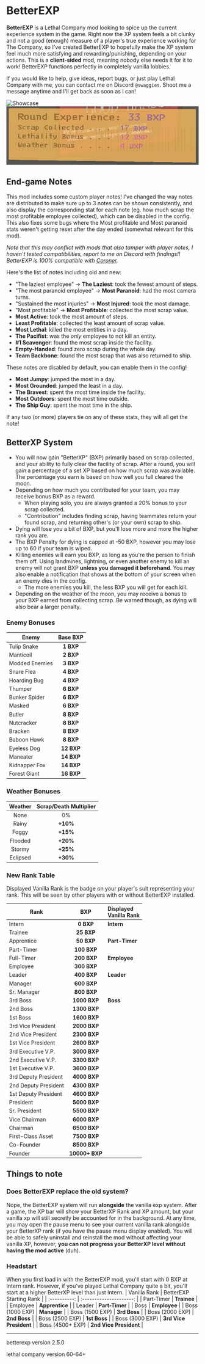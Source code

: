 # BetterEXP

**BetterEXP** is a Lethal Company mod looking to spice up the current experience system in the game. Right now the XP system feels a bit clunky and not a good (enough) measure of a player's true experience working for The Company, so I've created BetterEXP to hopefully make the XP system feel much more satisfying and rewarding/punishing, depending on your actions. This is a **client-sided** mod, meaning nobody else needs it for it to work! BetterEXP functions perfectly in completely vanilla lobbies.

If you would like to help, give ideas, report bugs, or just play Lethal Company with me, you can contact me on Discord `@swaggies`. Shoot me a message anytime and I'll get back as soon as I can!

![Showcase](https://github.com/Swaggies/LCModAssets/blob/main/v2/v2%20performance.gif?raw=true)
![Round Summary](https://github.com/Swaggies/LCModAssets/blob/main/v2/v2%20round%20summary_main.png?raw=true)

## End-game Notes
This mod includes some custom player notes! I've changed the way notes are distributed to make sure up to 3 notes can be shown consistently, and also display the corresponding stat for each note (eg. how much scrap the most profitable employee collected), which can be disabled in the config. This also fixes some bugs where the Most profitable and Most paranoid stats weren't getting reset after the day ended (somewhat relevant for this mod).

*Note that this may conflict with mods that also tamper with player notes, I haven't tested compatibilities, report to me on Discord with findings!! BetterEXP is 100% compatible with [Coroner](https://thunderstore.io/c/lethal-company/p/EliteMasterEric/Coroner/).*

Here's the list of notes including old and new:
- "The laziest employee" -> **The Laziest**: took the fewest amount of steps.
- "The most paranoid employee" -> **Most Paranoid**: had the most camera turns.
- "Sustained the most injuries" -> **Most Injured**: took the most damage.
- "Most profitable" -> **Most Profitable**: collected the most scrap value.
- **Most Active**: took the most amount of steps.
- **Least Profitable**: collected the least amount of scrap value.
- **Most Lethal**: killed the most entities in a day.
- **The Pacifist**: was the *only* employee to not kill an entity.
- **#1 Scavenger**: found the most scrap inside the facility.
- **Empty-Handed**: found zero scrap during the whole day.
- **Team Backbone**: found the most scrap that was also returned to ship.

These notes are disabled by default, you can enable them in the config!
- **Most Jumpy**: jumped the most in a day.
- **Most Grounded**: jumped the least in a day.
- **The Bravest**: spent the most time inside the facility.
- **Most Outdoors**: spent the most time outside.
- **The Ship Guy**: spent the most time in the ship.

If any two (or more) players tie on any of these stats, they will all get the note!

## BetterXP System
- You will now gain "BetterXP" (BXP) primarily based on scrap collected, and your ability to fully clear the facility of scrap. After a round, you will gain a percentage of a set XP based on how much scrap was available. The percentage you earn is based on how well you full cleared the moon.
- Depending on how much you contributed for your team, you may receive bonus BXP as a reward.
  - When playing solo, you are always granted a 20% bonus to your scrap collected.
  - "Contribution" includes finding scrap, having teammates return your found scrap, and returning other's (or your own) scrap to ship.
- Dying will lose you a bit of BXP, but you'll lose more and more the higher rank you are.
- The BXP Penalty for dying is capped at -50 BXP, however you may lose up to 60 if your team is wiped.
- Killing enemies will earn you BXP, as long as you're the person to finish them off. Using landmines, lightning, or even another enemy to kill an enemy will not grant BXP **unless you damaged it beforehand**. You may also enable a notification that shows at the bottom of your screen when an enemy dies in the config.
  - The more enemies you kill, the less BXP you will get for each kill.
- Depending on the weather of the moon, you may receive a bonus to your BXP earned from collecting scrap. Be warned though, as dying will also bear a larger penalty.

### Enemy Bonuses
| Enemy | Base BXP |
| ----- | :---------: |
| Tulip Snake | **1 BXP** |
| Manticoil | **2 BXP** |
| Modded Enemies | **3 BXP** |
| Snare Flea | **4 BXP** |
| Hoarding Bug | **4 BXP** |
| Thumper | **6 BXP** |
| Bunker Spider | **6 BXP** |
| Masked | **6 BXP** |
| Butler | **8 BXP** |
| Nutcracker | **8 BXP** |
| Bracken | **8 BXP** |
| Baboon Hawk | **8 BXP** |
| Eyeless Dog | **12 BXP** |
| Maneater | **14 BXP** |
| Kidnapper Fox | **14 BXP** |
| Forest Giant | **16 BXP** |

### Weather Bonuses
| Weather | Scrap/Death Multiplier |
| :-----: | :--------------------: |
| None | 0% |
| Rainy | **+10%** |
| Foggy | **+15%** |
| Flooded | **+20%** |
| Stormy | **+25%** |
| Eclipsed | **+30%** |

### New Rank Table
Displayed Vanilla Rank is the badge on your player's suit representing your rank. This will be seen by other players with or without BetterEXP installed.

| Rank | BXP | Displayed<br>Vanilla Rank |
| ---- | :-: | :------------------------ |
| Intern | **0 BXP** | **Intern** |
| Trainee | **25 BXP** |  |
| Apprentice | **50 BXP** | **Part-Timer** |
| Part-Timer | **100 BXP** |  |
| Full-Timer | **200 BXP** | **Employee** |
| Employee | **300 BXP** |  |
| Leader | **400 BXP** | **Leader** |
| Manager | **600 BXP** |  |
| Sr. Manager | **800 BXP** |  |
| 3rd Boss | **1000 BXP** | **Boss** |
| 2nd Boss | **1300 BXP** |  |
| 1st Boss | **1600 BXP** |  |
| 3rd Vice President | **2000 BXP** |  |
| 2nd Vice President | **2300 BXP** |  |
| 1st Vice President | **2600 BXP** |  |
| 3rd Executive V.P. | **3000 BXP** |  |
| 2nd Executive V.P. | **3300 BXP** |  |
| 1st Executive V.P. | **3600 BXP** |  |
| 3rd Deputy President | **4000 BXP** |  |
| 2nd Deputy President | **4300 BXP** |  |
| 1st Deputy President | **4600 BXP** |  |
| President | **5000 BXP** |  |
| Sr. President | **5500 BXP** |  |
| Vice Chairman | **6000 BXP** |  |
| Chairman | **6500 BXP** |  |
| First-Class Asset| **7500 BXP** |  |
| Co-Founder | **8500 BXP** |  |
| Founder | **10000+ BXP** |  |


## Things to note
### Does BetterEXP replace the old system?
Nope, the BetterEXP system will run **alongside** the vanilla exp system. After a game, the XP bar will show your BetterXP Rank and XP amount, but your vanilla xp will still secretly be accounted for in the background. At any time, you may open the pause menu to see your current vanilla rank alongside your BetterXP rank (if you have the pause menu display enabled). You will be able to safely uninstall and reinstall the mod without affecting your vanilla XP, however, **you can not progress your BetterXP level without having the mod active** (duh).

### Headstart
When you first load in with the BetterEXP mod, you'll start with 0 BXP at Intern rank. However, if you've played Lethal Company quite a bit, you'll start at a higher BetterXP level than just Intern. 
| Vanilla Rank | BetterEXP Starting Rank |
| :----------: | :---------------------: |
| Part-Timer | **Trainee** |
| Employee | **Apprentice** |
| Leader | **Part-Timer** |
| Boss | **Employee** |
| Boss (1000 EXP) | **Manager** |
| Boss (1500 EXP) | **3rd Boss** |
| Boss (2000 EXP) | **2nd Boss** |
| Boss (2500 EXP) | **1st Boss** |
| Boss (3000 EXP) | **3rd Vice President** |
| Boss (4500+ EXP) | **2nd Vice President** |

---

betterexp version 2.5.0

lethal company version 60-64+